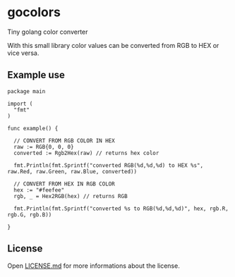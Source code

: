 # gocolors
Tiny golang color converter

With this small library color values can be converted from RGB to HEX or vice versa.

## Example use

```golang
package main

import (
  "fmt"
)

func example() {
	
  // CONVERT FROM RGB COLOR IN HEX
  raw := RGB{0, 0, 0}
  converted := Rgb2Hex(raw) // returns hex color

  fmt.Println(fmt.Sprintf("converted RGB(%d,%d,%d) to HEX %s", raw.Red, raw.Green, raw.Blue, converted))

  // CONVERT FROM HEX IN RGB COLOR 
  hex := "#feefee"
  rgb, _ = Hex2RGB(hex) // returns RGB

  fmt.Println(fmt.Sprintf("converted %s to RGB(%d,%d,%d)", hex, rgb.R, rgb.G, rgb.B))
  
}

```

## License

Open [LICENSE.md](https://github.com/turbopixel/gocolors/blob/master/LICENSE.md) for more informations about the license.
